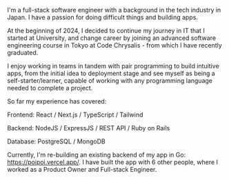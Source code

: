 I'm a full-stack software engineer with a background in the tech industry in Japan. I have a passion for doing difficult things and building apps.


At the beginning of 2024, I decided to continue my journey in IT that I started at University, and change career by joining an advanced software engineering course in Tokyo at Code Chrysalis - from which I have recently graduated.


I enjoy working in teams in tandem with pair programming to build intuitive apps, from the initial idea to deployment stage and see myself as being a self-starter/learner, capable of working with any programming language needed to complete a project.


So far my experience has covered:

Frontend: React / Next.js / TypeScript / Tailwind

Backend: NodeJS / ExpressJS / REST API / Ruby on Rails

Database: PostgreSQL / MongoDB


Currently, I'm re-building an existing backend of my app in Go: https://poipoi.vercel.app/. I have built the app with 6 other people, where I worked as a Product Owner and Full-stack Engineer.



<!---
dominiksakic/dominiksakic is a ✨ special ✨ repository because its `README.md` (this file) appears on your GitHub profile.
You can click the Preview link to take a look at your changes.
--->
